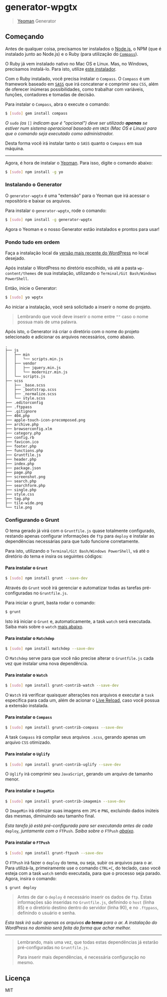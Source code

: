 # generator-wpgtx

> [Yeoman](http://yeoman.io) Generator


## Começando

Antes de qualquer coisa, precisamos ter instalados o [Node.js](http://nodejs.org/download/), o NPM (que é instalado junto ao Node.js) e o Ruby (para utilização do [`Compass`](http://compass-style.org/)).

O Ruby já vem instalado nativo no Mac OS e Linux. Mas, no Windows, precisamos instalá-lo. Para isto, utilize [este instalador](http://rubyinstaller.org/downloads/).

Com o Ruby instalado, você precisa instalar o `Compass`. O `Compass` é um framework baseado em [`SASS`](http://sass-lang.com/) que irá concatenar e comprimir seu `CSS`, além de oferecer inúmeras possibilidades, como trabalhar com variáveis, funções, contadores e tomadas de decisão.

Para instalar o `Compass`, abra o execute o comando:

```bash
$ [sudo] gem install compass
```

_O_ `sudo` _(os_ `[]` _indicam que é "opcional") deve ser utilizado **apenas** se estiver num sistema operacional baseado em_ `UNIX` _(Mac OS e Linux) para que o comando seja executado como administrador._

Desta forma você irá instalar tanto o `SASS` quanto o `Compass` em sua máquina.

***

Agora, é hora de instalar o [Yeoman](http://yeoman.io/). Para isso, digite o comando abaixo:

```bash
$ [sudo] npm install -g yo
```

### Instalando o Generator

O `generator-wpgtx` é uma "extensão" para o Yeoman que irá acessar o repositório e baixar os arquivos.

Para instalar o `generator-wpgtx`, rode o comando:

```bash
$ [sudo] npm install -g generator-wpgtx
```

Agora o Yeoman e o nosso Generator estão instalados e prontos para usar!

### Pondo tudo em ordem

Faça a instalação local da [versão mais recente do WordPress](http://br.wordpress.org/latest-pt_BR.zip) no local desejado.

Após instalar o WordPress no diretório escolhido, vá até a pasta `wp-content/themes` de sua instalação, utilizando o `Terminal/Git Bash/Windows PowerShell`.

Então, inicie o Generator:

```bash
$ [sudo] yo wpgtx
```

Ao iniciar a instalação, você será solicitado a inserir o nome do projeto.

> Lembrando que você deve inserir o nome entre `""` caso o nome possua mais de uma palavra.

Após isto, o Generator irá criar o diretório com o nome do projeto selecionado e adicionar os arquivos necessários, como abaixo.

```
.
├── js
│   ├── min
│   │   └── scripts.min.js
│   ├── vendor
│   │   ├── jquery.min.js
│   │   └── modernizr.min.js
│   └── scripts.js
├── scss
│   ├── _base.scss
│   ├── _bootstrap.scss
│   ├── _normalize.scss
│   └── style.scss
├── .editorconfig
├── .ftppass
├── .gitignore
├── 404.php
├── apple-touch-icon-precomposed.png
├── archive.php
├── browserconfig.xlm
├── category.php
├── config.rb
├── favicon.ico
├── footer.php
├── functions.php
├── Gruntfile.js
├── header.php
├── index.php
├── package.json
├── page.php
├── screenshot.png
├── search.php
├── searchform.php
├── single.php
├── style.css
├── tag.php
├── tile-wide.png
└── tile.png
```

### Configurando o Grunt

O tema gerado já virá com o `Gruntfile.js` quase totalmente configurado, restando apenas configurar informações de `ftp` para `deploy` e instalar as dependências necessárias para que tudo funcione corretamente.

Para isto, utilizando o `Terminal/Git Bash/Windows PowerShell`, vá até o diretório do tema e insira os seguintes códigos:

#### Para instalar o `Grunt`

```bash
$ [sudo] npm install grunt --save-dev
```

Através do `Grunt` você irá gerenciar e automatizar todas as tarefas pré-configuradas no `Gruntfile.js`.

Para iniciar o grunt, basta rodar o comando:

```bash
$ grunt
```

Isto irá iniciar o `Grunt` e, automaticamente, a task `watch` será executada. Saiba mais sobre o `watch` [mais abaixo](#para-instalar-o-watch).

#### Para instalar o `Matchdep`

```bash
$ [sudo] npm install matchdep --save-dev
```

O `Matchdep` serve para que você não precise alterar o `Gruntfile.js` cada vez que instalar uma nova dependência.

#### Para instalar o `Watch`

```bash
$ [sudo] npm install grunt-contrib-watch --save-dev
```

O `Watch` irá verificar quaisquer alterações nos arquivos e executar a `task` específica para cada um, além de acionar o [Live Reload](https://chrome.google.com/webstore/detail/livereload/jnihajbhpnppcggbcgedagnkighmdlei), caso você possua a extensão instalada.

#### Para instalar o `Compass`

```bash
$ [sudo] npm install grunt-contrib-compass --save-dev
```

A task `Compass` irá compilar seus arquivos `.scss`, gerando apenas um arquivo `CSS` otimizado.

#### Para instalar o `Uglify`

```bash
$ [sudo] npm install grunt-contrib-uglify --save-dev
```

O `Uglify` irá comprimir seu `JavaScript`, gerando um arquivo de tamanho menor.

#### Para instalar o `ImageMin`

```bash
$ [sudo] npm install grunt-contrib-imagemin --save-dev
```

O `ImageMin` irá otimizar suas imagens em `JPG` e `PNG`, excluindo dados inúteis das mesmas, diminuindo seu tamanho final.

_Esta tarefa já está pré-configurada para ser executanda antes de cada_  `deploy`_, juntamente com o_ `FTPush`_. Saiba sobre o_ `FTPush` _[abaixo](#para-instalar-o-ftpush)._

#### Para instalar o `FTPush`

```bash
$ [sudo] npm install grunt-ftpush --save-dev
```

O `FTPush` irá fazer o `deploy` do tema, ou seja, subir os arquivos para o ar. Para utilizá-la, primeiramente use o comando `CTRL+C`, do teclado, caso você esteja com a task `watch` sendo executada, para que o processo seja parado. Agora, insira o comando:

```bash
$ grunt deploy
```

> Antes de dar o `deploy` é necessário inserir os dados de `ftp`. Estas informações são inseridas no `Gruntfile.js`, definindo o `host` (linha 85) e o diretório destino dentro do servidor (linha 90), e no `.ftppass`, definindo o usuário e senha.

_Esta task irá subir apenas os arquivos **do tema** para o ar. A instalação do WordPress no domínio será feita da forma que achar melhor._

***

> Lembrando, mais uma vez, que todas estas dependências já estarão pré-configuradas no `Gruntfile.js`.
>
> Para inserir mais dependências, é necessária configuração no mesmo.

## Licença

MIT
